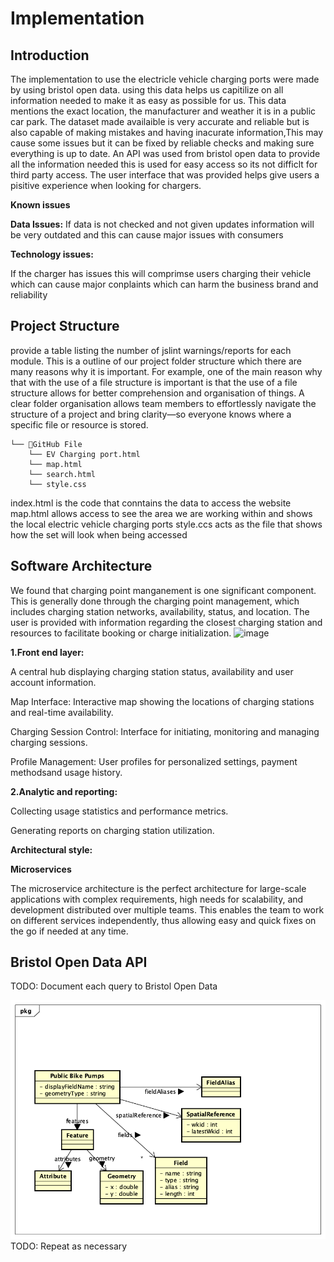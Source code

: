 # Implementation

## Introduction
The implementation to use the electricle vehicle charging ports were made by using bristol open data. using this data helps us capitilize on all information needed to make it as easy as possible for us. This data mentions the exact location, the manufacturer and weather it is in a public car park. The dataset made availaible is very accurate and reliable but is also capable of making mistakes and having inacurate information,This may cause some issues but it can be fixed by reliable checks and making sure everything is up to date. An API was used from bristol open data to provide all the information needed this is used for easy access so its not difficlt for third party access. The user interface that was provided helps give users a pisitive experience when looking for chargers.

**Known issues**

**Data Issues:**
If data is not checked and not given updates information will be very outdated and this can cause major issues with consumers

**Technology issues:**

If the charger has issues this will comprimse users charging their vehicle which can cause major conplaints which can harm the business brand and reliability


## Project Structure
provide a table listing the number of jslint warnings/reports for each module.
This is a outline of our project folder structure which there are many reasons why it is important. For example, one of the main reason why that with the use of a file structure  is important is that the use of a file structure allows for better comprehension and organisation of things. A clear folder organisation allows team members to effortlessly navigate the structure of a project and bring clarity—so everyone knows where a specific file or resource is stored.
```
└── 📁GitHub File 
    └── EV Charging port.html
    └── map.html
    └── search.html
    └── style.css
```

index.html is the code that conntains the data to access the website
map.html allows access to see the area we are working within and shows the local electric vehicle charging ports
style.ccs acts as the file that shows how the set will look when being accessed


## Software Architecture
We found that charging point manganement is one significant component. This is generally done through the charging point management, which includes charging station networks, availability, status, and location. The user is provided with information regarding the closest charging station and resources to facilitate booking or charge initialization.
![image](https://github.com/y2-aidid/Electric-Vehicle-Charging-Points/assets/148769173/f12d568f-b1bd-4e9e-ab21-c949c567e87a)

**1.Front end layer:**

A central hub displaying charging station status, availability and user account information.

Map Interface: Interactive map showing the locations of charging stations and real-time availability.

Charging Session Control: Interface for initiating, monitoring and managing charging sessions.

Profile Management: User profiles for personalized settings, payment methodsand usage history.

**2.Analytic and reporting:**

Collecting usage statistics and performance metrics.

Generating reports on charging station utilization.


**Architectural style:**

**Microservices**

The microservice architecture is the perfect architecture for large-scale applications with complex requirements, high needs for scalability, and development distributed over multiple teams. This enables the team to work on different services independently, thus allowing easy and quick fixes on the go if needed at any time.



## Bristol Open Data API
TODO: Document each query to Bristol Open Data

![UML Class diagrams representing JSON query results](images/class1.png)
TODO: Repeat as necessary
